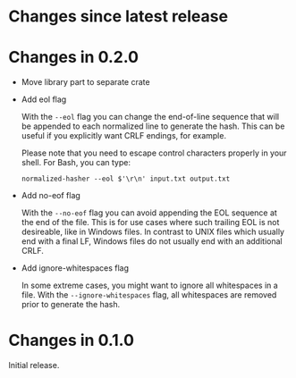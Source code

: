# Changes since latest release

# Changes in 0.2.0

-   Move library part to separate crate

-   Add eol flag

    With the `--eol` flag you can change the end-of-line sequence that will
    be appended to each normalized line to generate the hash. This can be
    useful if you explicitly want CRLF endings, for example.

    Please note that you need to escape control characters properly in your
    shell. For Bash, you can type:

    ```shell
    normalized-hasher --eol $'\r\n' input.txt output.txt
    ```

-   Add no-eof flag

    With the `--no-eof` flag you can avoid appending the EOL sequence at the
    end of the file. This is for use cases where such trailing EOL is not
    desireable, like in Windows files. In contrast to UNIX files which
    usually end with a final LF, Windows files do not usually end with an
    additional CRLF.

-   Add ignore-whitespaces flag

    In some extreme cases, you might want to ignore all whitespaces in a
    file. With the `--ignore-whitespaces` flag, all whitespaces are removed
    prior to generate the hash.

# Changes in 0.1.0

Initial release.
